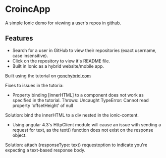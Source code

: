# CroincApp
A simple Ionic demo for viewing a user's repos in github.

## Features

* Search for a user in GitHub to view their repositories (exact username, case insensitive).
* Click on the repository to view it's README file.
* Built in Ionic as a hybrid website/mobile app.

Built using the tutorial on [gonehybrid.com](https://gonehybrid.com/build-your-first-mobile-app-with-ionic-2-angular-2)

Fixes to issues in the tutoria:

* Property binding [innerHTML] to a <ionic-content> component does not work as specified in the tutorial. 
Throws: Uncaught TypeError: Cannot read property 'offsetHeight' of null

Solution: bind the innerHTML to a div nested in the ionic-content.

* Using angular 4.3's HttpClient module will cause an issue with sending a request for text, as the text() function does not exist on the response object.

Solution: attach {responseType: text} requestoption to indicate you're expecting a text-based response body.
